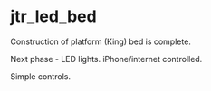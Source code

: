 jtr_led_bed
===========

Construction of platform (King) bed is complete.

Next phase - LED lights.  iPhone/internet controlled.


Simple controls.
